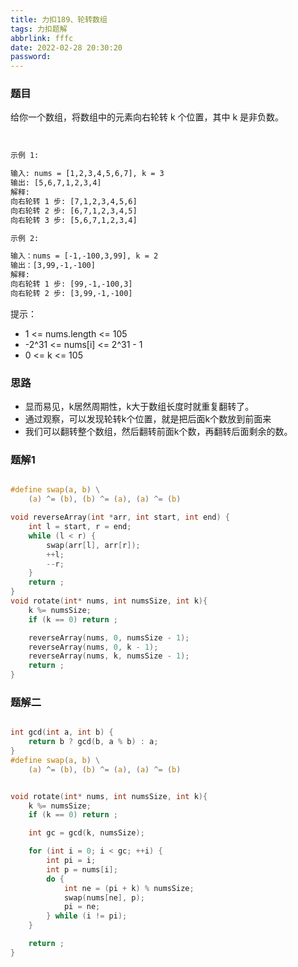 ```yaml
---
title: 力扣189、轮转数组
tags: 力扣题解
abbrlink: fffc
date: 2022-02-28 20:30:20
password:
---
```




### 题目

给你一个数组，将数组中的元素向右轮转 k 个位置，其中 k 是非负数。

 
~~~tex
示例 1:

输入: nums = [1,2,3,4,5,6,7], k = 3
输出: [5,6,7,1,2,3,4]
解释:
向右轮转 1 步: [7,1,2,3,4,5,6]
向右轮转 2 步: [6,7,1,2,3,4,5]
向右轮转 3 步: [5,6,7,1,2,3,4]
~~~

~~~tex
示例 2:

输入：nums = [-1,-100,3,99], k = 2
输出：[3,99,-1,-100]
解释: 
向右轮转 1 步: [99,-1,-100,3]
向右轮转 2 步: [3,99,-1,-100]

~~~

提示：

* 1 <= nums.length <= 105
* -2^31 <= nums[i] <= 2^31 - 1
* 0 <= k <= 105



### 思路
* 显而易见，k居然周期性，k大于数组长度时就重复翻转了。
* 通过观察，可以发现轮转k个位置，就是把后面k个数放到前面来
* 我们可以翻转整个数组，然后翻转前面k个数，再翻转后面剩余的数。



### 题解1

~~~c

#define swap(a, b) \
    (a) ^= (b), (b) ^= (a), (a) ^= (b)

void reverseArray(int *arr, int start, int end) {
    int l = start, r = end;
    while (l < r) {
        swap(arr[l], arr[r]);
        ++l;
        --r;
    }
    return ;
}
void rotate(int* nums, int numsSize, int k){
    k %= numsSize;
    if (k == 0) return ;

    reverseArray(nums, 0, numsSize - 1);
    reverseArray(nums, 0, k - 1);
    reverseArray(nums, k, numsSize - 1);
    return ;
}


~~~

### 题解二

~~~c

int gcd(int a, int b) {
    return b ? gcd(b, a % b) : a;
}
#define swap(a, b) \
    (a) ^= (b), (b) ^= (a), (a) ^= (b)


void rotate(int* nums, int numsSize, int k){
    k %= numsSize;
    if (k == 0) return ;

    int gc = gcd(k, numsSize);

    for (int i = 0; i < gc; ++i) {
        int pi = i;
        int p = nums[i];
        do {
            int ne = (pi + k) % numsSize;
            swap(nums[ne], p);
            pi = ne;
        } while (i != pi);
    }

    return ;
}

~~~




